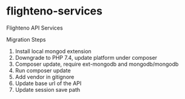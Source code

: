 # flighteno-services
Flighteno API Services

Migration Steps
1. Install local mongod extension
2. Downgrade to PHP 7.4, update platform under composer
3. Composer update, require ext-mongodb and mongodb/mongodb
4. Run composer update
5. Add vendor in gitignore
6. Update base url of the API
7. Update session save path
